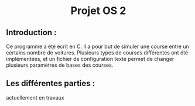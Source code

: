 <center> <h1> Projet OS 2 </h1></center>

## Introduction :
Ce programme a été écrit en C.  Il a pour but de simuler une course entre un certains nombre de voitures.  Plusieurs types de courses différentes ont été implémentées, et un fichier de configuration texte permet de changer plusieurs paramètres de bases des courses.

## Les différentes parties :

actuellement en travaux
